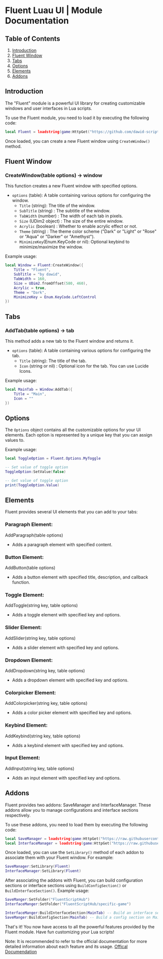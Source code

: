 # Fluent Luau UI | Module Documentation

## Table of Contents
1. [Introduction](#introduction)
2. [Fluent Window](#fluent-window)
3. [Tabs](#tabs)
4. [Options](#options)
5. [Elements](#elements)
6. [Addons](#addons)

## Introduction <a name="introduction"></a>
The "Fluent" module is a powerful UI library for creating customizable windows and user interfaces in Lua scripts.

To use the Fluent module, you need to load it by executing the following code:
```lua
local Fluent = loadstring(game:HttpGet("https://github.com/dawid-scripts/Fluent/releases/latest/download/main.lua"))()
```

Once loaded, you can create a new Fluent window using `CreateWindow()` method.

## Fluent Window <a name="fluent-window"></a>
### CreateWindow(table options) -> window
This function creates a new Fluent window with specified options.

- `options` (table): A table containing various options for configuring the window.
  - `Title` (string): The title of the window.
  - `SubTitle` (string) : The subtitle of the window.
  - `TabWidth` (number) : The width of each tab in pixels.
  - `Size` (UDim2 object) : The size of the entire window.
  - `Acrylic` (boolean) : Whether to enable acrylic effect or not.
  - `Theme` (string) : The theme color scheme ("Dark" or "Light" or "Rose" or "Aqua" or "Darker" or "Amethyst").
  - `MinimizeKey`(Enum.KeyCode or nil): Optional keybind to minimize/maximize the window.


Example usage:
```lua
local Window = Fluent:CreateWindow({
    Title = "Fluent",
    SubTitle = "by dawid",
    TabWidth = 160,
    Size = UDim2.fromOffset(580, 460),
    Acrylic = true,
    Theme = "Dark",
    MinimizeKey = Enum.KeyCode.LeftControl
})
```

## Tabs <a name="tabs"></a>
### AddTab(table options) -> tab
This method adds a new tab to the Fluent window and returns it.

- `options` (table): A table containing various options for configuring the tab.
  - `Title` (string): The title of the tab.
  - `Icon` (string or nil) : Optional icon for the tab. You can use Lucide Icons.


Example usage:
```lua
local MainTab = Window:AddTab({
    Title = "Main",
    Icon = ""
})
```

## Options <a name="options"></a>
The `Options` object contains all the customizable options for your UI elements. Each option is represented by a unique key that you can assign values to.

Example usage:
```lua
local ToggleOption = Fluent.Options.MyToggle

-- Set value of toggle option
ToggleOption:SetValue(false)

-- Get value of toggle option
print(ToggleOption.Value)
```

## Elements <a name="elements"></a>
Fluent provides several UI elements that you can add to your tabs:

### Paragraph Element:
AddParagraph(table options)
- Adds a paragraph element with specified content.

### Button Element:
AddButton(table options)
- Adds a button element with specified title, description, and callback function.

### Toggle Element:
AddToggle(string key, table options)
- Adds a toggle element with specified key and options.

### Slider Element:
AddSlider(string key, table options)
- Adds a slider element with specified key and options.

### Dropdown Element:
AddDropdown(string key, table options)
- Adds a dropdown element with specified key and options.

### Colorpicker Element: 
AddColorpicker(string key, table options)
- Adds a color picker element with specified key and options.

### Keybind Element:
AddKeybind(string key, table options)
- Adds a keybind element with specified key and options.

### Input Element:
AddInput(string key, table options)
- Adds an input element with specified key and options.


## Addons <a name="addons"></a>
Fluent provides two addons: SaveManager and InterfaceManager. These addons allow you to manage configurations and interface sections respectively.

To use these addons, you need to load them by executing the following code:

```lua
local SaveManager = loadstring(game:HttpGet("https://raw.githubusercontent.com/dawid-scripts/Fluent/master/Addons/SaveManager.lua"))()
local InterfaceManager = loadstring(game:HttpGet("https://raw.githubusercontent.com/dawid-scripts/Fluent/master/Addons/InterfaceManager.lua"))()
```

Once loaded, you can use the `SetLibrary()` method of each addon to associate them with your Fluent window.
For example:
```lua
SaveManager:SetLibrary(Fluent)
InterfaceManager:SetLibrary(Fluent)
```

After associating the addons with Fluent, you can build configuration sections or interface sections using `BuildConfigSection()` or `BuildInterfaceSection()`.
Example usage:
```lua
SaveManger:SetFolder("FluentScriptHub")
InterfaceManger:SetFolder("FluentScriptHub/specific-game")

InterfaceManger:BuildInterfaceSection(MainTab) -- Build an interface section on MainTab
SaveManger:BuildConfigSection(MainTab) -- Build a config section on MainTab
```

That's it! You now have access to all the powerful features provided by the Fluent module. Have fun customizing your Lua scripts!

Note: It is recommended to refer to the official documentation for more detailed information about each feature and its usage. [Offical Documendation](https://github.com/dawid-scripts/Fluent/blob/master/Example.lua)

